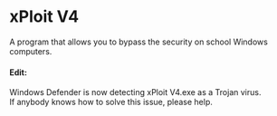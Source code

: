 <h1>xPloit V4</h1>
<p>A program that allows you to bypass the security on school Windows computers.<p>

<h4>Edit:</h4>
<p>Windows Defender is now detecting xPloit V4.exe as a Trojan virus.<br>
If anybody knows how to solve this issue, please help.</p>
